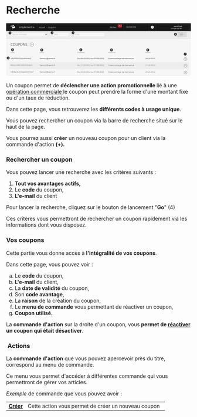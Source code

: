 # Recherche


![index-screenshotfionajoupilancom20150812092006](images/index-screenshotfionajoupilancom20150812092006.png)


<p>Un coupon permet de <strong>d&eacute;clencher une action promotionnelle </strong>li&eacute;&nbsp;&agrave; une <a href="/app/gestion-commerciale/commercial/Operationcommerciale/">op&eacute;ration commerciale </a>le coupon peut prendre la forme d'une montant fixe ou d'un taux de r&eacute;duction.</p>
<p>Dans cette page, vous retrouverez les <strong>diff&eacute;rents codes &agrave; usage unique</strong>.</p>
<p>Vous pouvez rechercher un coupon via la barre de recherche situ&eacute; sur le haut de la page.</p>
<p>Vous pourrez aussi <strong>cr&eacute;er</strong> un nouveau coupon pour un client via la commande d'action <strong>(+).</strong></p>
<h3>Rechercher un coupon</h3>
<p>Vous pouvez lancer une recherche avec les crit&egrave;res suivants :</p>
<ol>
<li><strong>Tout vos avantages actifs,</strong></li>
<li>Le <strong>code</strong> du coupon,</li>
<li><strong>L'e-mail</strong> du client</li>
</ol>
<p>Pour lancer la recherche, cliquez sur le bouton de lancement "<strong>Go</strong>" (4)</p>
<p>Ces crit&egrave;res vous permettront de rechercher un coupon rapidement via les informations dont vous disposez.</p>
<h3>Vos coupons</h3>
<p>Cette partie vous donne acc&egrave;s &agrave; <strong>l'int&eacute;gralit&eacute; de vos coupons</strong>.</p>
<p>Dans cette page, vous pouvez voir :</p>
<ol type="a">
<li>Le <strong>code</strong> du coupon,</li>
<li><strong>L'e-mail</strong> du client,</li>
<li>La <strong>date de validit&eacute;</strong> du coupon,</li>
<li>Son <strong>code avantage</strong>,</li>
<li>La <strong>raison</strong> de la cr&eacute;ation du coupon,</li>
<li>Le <strong>menu de commande</strong> vous permettant de r&eacute;activer un coupon,</li>
<li><strong>Coupon utilis&eacute;.</strong></li>
</ol>
<p>La <strong>commande d'action</strong> sur la droite d'un coupon, vous <strong>permet de <a href="/app/gestion-commerciale/commercial/coupons/ReactiverCoupon.aspx">r&eacute;activer </a>un coupon qui &eacute;tait d&eacute;sactiver</strong>.</p>
<h3>&nbsp;Actions</h3>
<p>La&nbsp;<strong>commande d'action</strong>&nbsp;que vous pouvez apercevoir pr&egrave;s du titre, correspond au menu de commande.</p>
<p>Ce menu vous permet d'acc&eacute;der &agrave; diff&eacute;rentes commande qui vous permettront de g&eacute;rer vos articles.</p>
<p><em>Exemple</em> de commande que vous pouvez avoir :</p>
<table>
<tbody>
<tr>
<td><strong><a href="/app/gestion-commerciale/commercial/coupons/EditCoupon.aspx">Cr&eacute;er </a></strong></td>
<td>Cette action vous permet de cr&eacute;er un nouveau coupon&nbsp;&nbsp;</td>
</tr>
</tbody>
</table>

